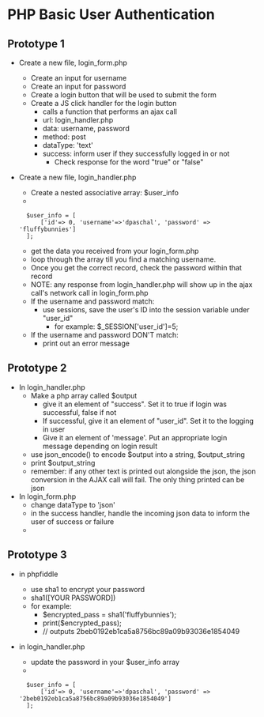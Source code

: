 # PHP Basic User Authentication
## Prototype 1
- Create a new file, login_form.php
	- Create an input for username
	- Create an input for password
	- Create a login button that will be used to submit the form
	- Create a JS click handler for the login button
		- calls a function that performs an ajax call
		- url: login_handler.php
		- data: username, password
		- method: post
		- dataType: 'text'
		- success: inform user if they successfully logged in or not
			- Check response for the word "true" or "false"


			
- Create a new file, login_handler.php
	- Create a nested associative array: $user_info
	- 

		$user_info = [
			['id'=> 0, 'username'=>'dpaschal', 'password' => 'fluffybunnies']
		];

		
	- get the data you received from your login_form.php
	- loop through the array till you find a matching username. 
	- Once you get the correct record, check the password within that record
	- NOTE: any response from login_handler.php will show up in the ajax call's network call in login_form.php
	- If the username and password match:
		- use sessions, save the user's ID into the session variable under "user_id"
			- for example: $_SESSION['user_id']=5;
	- If the username and password DON'T match:
		- print out an error message

## Prototype 2
- In login_handler.php
	- Make a php array called $output
		- give it an element of "success".  Set it to true if login was successful, false if not
		- If successful, give it an element of "user_id".  Set it to the logging in user
		- Give it an element of 'message'.  Put an appropriate login message depending on login result
	- use json_encode() to encode $output into a string, $output_string
	- print $output_string
	- remember: if any other text is printed out alongside the json, the json conversion in the AJAX call will fail.  The only thing printed can be json
- In login_form.php
	- change dataType to 'json'
	- in the success handler, handle the incoming json data to inform the user of success or failure
	- 
	
## Prototype 3
- in phpfiddle
	- use sha1 to encrypt your password
	- sha1([YOUR PASSWORD])
	- for example:
		- $encrypted_pass = sha1('fluffybunnies');
		- print($encrypted_pass);
		- // outputs 2beb0192eb1ca5a8756bc89a09b93036e1854049
- in login_handler.php
	- update the password in your $user_info array
	- 

		$user_info = [
			['id'=> 0, 'username'=>'dpaschal', 'password' => '2beb0192eb1ca5a8756bc89a09b93036e1854049']
		];


